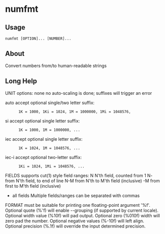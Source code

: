 <!-- spell-checker:ignore N'th M'th -->
# numfmt

## Usage
```
numfmt [OPTION]... [NUMBER]...
```

## About

Convert numbers from/to human-readable strings

## Long Help

UNIT options:
   none   no auto-scaling is done; suffixes will trigger an error

   auto   accept optional single/two letter suffix:

          1K = 1000, 1Ki = 1024, 1M = 1000000, 1Mi = 1048576,

   si     accept optional single letter suffix:

          1K = 1000, 1M = 1000000, ...

   iec    accept optional single letter suffix:

          1K = 1024, 1M = 1048576, ...

   iec-i  accept optional two-letter suffix:

          1Ki = 1024, 1Mi = 1048576, ...

FIELDS supports cut(1) style field ranges:
  N    N'th field, counted from 1
  N-   from N'th field, to end of line
  N-M  from N'th to M'th field (inclusive)
  -M   from first to M'th field (inclusive)
  -    all fields
Multiple fields/ranges can be separated with commas

FORMAT must be suitable for printing one floating-point argument '%f'.
Optional quote (%'f) will enable --grouping (if supported by current locale).
Optional width value (%10f) will pad output. Optional zero (%010f) width
will zero pad the number. Optional negative values (%-10f) will left align.
Optional precision (%.1f) will override the input determined precision.

